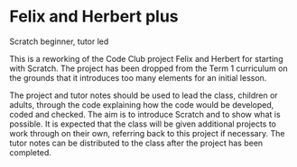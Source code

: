 # Felix and Herbert plus
Scratch beginner, tutor led

This is a reworking of the Code Club project Felix and Herbert for starting with Scratch. The project has been dropped from the Term 1 curriculum on the grounds that it introduces too many elements for an initial lesson.

The project and tutor notes should be used to lead the class, children or adults, through the code explaining how the code would be developed, coded and checked. The aim is to introduce Scratch and to show what is possible. It is expected that the class will be given additional projects to work through on their own, referring back to this project if necessary. The tutor notes can be distributed to the class after the project has been completed.

